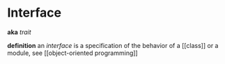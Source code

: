 # Interface

**aka** _trait_

**definition** an _interface_ is a specification of the behavior of a [[class]] or a module, see [[object-oriented programming]]
